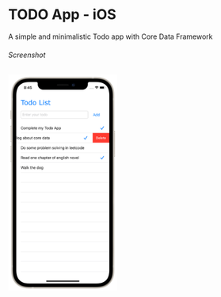 # TODO App - iOS

A simple and minimalistic Todo app with Core Data Framework

###### Screenshot

<img src="https://github.com/praveeenrm/TODO-App---iOS/blob/main/todo.png" width="220">
